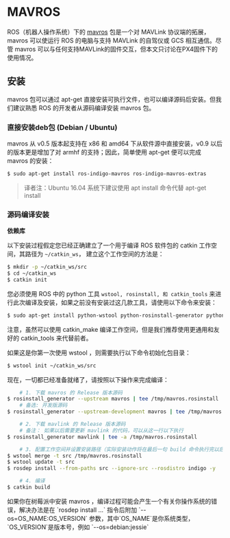 
# MAVROS

ROS（机器人操作系统）下的 [mavros](http://wiki.ros.org/mavros#mavros.2BAC8-Plugins.sys_status) 包是一个对 MAVLink 协议端的拓展，mavros 可以使运行 ROS 的电脑与支持 MAVLink 的自驾仪或 GCS 相互通信。尽管 mavros 可以与任何支持MAVLink的固件交互，但本文只讨论在PX4固件下的使用情况。  

## 安装

mavros 包可以通过 apt-get 直接安装可执行文件，也可以编译源码后安装。但我们建议熟悉 ROS 的开发者从源码编译安装 mavros 包。


### 直接安装deb包 (Debian / Ubuntu)

mavros 从 v0.5 版本起支持在 x86 和 amd64 下从软件源中直接安装，v0.9 以后的版本更是增加了对 armhf 的支持；因此，简单使用 apt-get 便可以完成 mavros 的安装：
```sh
$ sudo apt-get install ros-indigo-mavros ros-indigo-mavros-extras
```
> 译者注：Ubuntu 16.04 系统下建议使用 apt install 命令代替 apt-get install

### 源码编译安装
**依赖库**

以下安装过程假定您已经正确建立了一个用于编译 ROS 软件包的 catkin 工作空间，其路径为 `~/catkin_ws`， 建立这个工作空间的方法是：
```sh
$ mkdir -p ~/catkin_ws/src
$ cd ~/catkin_ws
$ catkin init
```

您必须使用 ROS 中的 python 工具 `wstool, rosinstall, 和 catkin_tools` 来进行此次编译及安装，如果之前没有安装过这几款工具，请使用以下命令来安装：
```sh
$ sudo apt-get install python-wstool python-rosinstall-generator python-catkin-tools
```

注意，虽然可以使用 catkin_make 编译工作空间，但是我们推荐使用更通用和友好的 catkin_tools 来代替前者。

如果这是你第一次使用 wstool ，则需要执行以下命令初始化包目录：
```sh
$ wstool init ~/catkin_ws/src
```

现在，一切都已经准备就绪了，请按照以下操作来完成编译：
```sh
    # 1. 下载 mavros 的 Release 版本源码
$ rosinstall_generator --upstream mavros | tee /tmp/mavros.rosinstall
    # 备选: 开发版源码
$ rosinstall_generator --upstream-development mavros | tee /tmp/mavros.rosinstall

    # 2. 下载 mavlink 的 Release 版本源码
    # 备注： 如果以后需要更新 mavlink 的代码，可以从这一行以下执行
$ rosinstall_generator mavlink | tee -a /tmp/mavros.rosinstall

    # 3. 配置工作空间并设置安装路径（实际安装动作将在最后一句 build 命令执行完以后触发）
$ wstool merge -t src /tmp/mavros.rosinstall
$ wstool update -t src
$ rosdep install --from-paths src --ignore-src --rosdistro indigo -y

    # 4. 编译
$ catkin build
```
<aside class="note">
如果你在树莓派中安装 mavros ，编译过程可能会产生一个有关你操作系统的错误，解决办法是在 `rosdep install ...` 指令后附加 `--os=OS_NAME:OS_VERSION` 参数，其中`OS_NAME`是你系统类型，`OS_VERSION`是版本号，例如 `--os=debian:jessie`
</aside>
